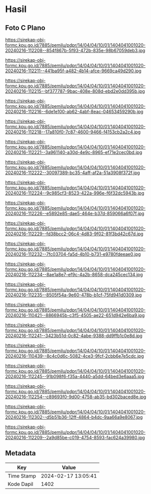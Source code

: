 # Hasil

## Foto C Plano

https://sirekap-obj-formc.kpu.go.id/7885/pemilu/pdpr/14/04/04/10/01/1404041001020-20240216-112208--854f867b-5f93-472b-835e-98b67059deb3.jpg

https://sirekap-obj-formc.kpu.go.id/7885/pemilu/pdpr/14/04/04/10/01/1404041001020-20240216-112211--441ba95f-a482-4b14-afce-9669ca49d290.jpg

https://sirekap-obj-formc.kpu.go.id/7885/pemilu/pdpr/14/04/04/10/01/1404041001020-20240216-112215--bf377787-9bac-408e-808d-ebd2e0dd395b.jpg

https://sirekap-obj-formc.kpu.go.id/7885/pemilu/pdpr/14/04/04/10/01/1404041001020-20240216-112216--6de1e100-ab62-4abf-8eac-04653459290b.jpg

https://sirekap-obj-formc.kpu.go.id/7885/pemilu/pdpr/14/04/04/10/01/1404041001020-20240216-112218--17a810f0-7c87-4600-9466-f4153cb2a2c4.jpg

https://sirekap-obj-formc.kpu.go.id/7885/pemilu/pdpr/14/04/04/10/01/1404041001020-20240216-112221--3a961140-a30d-4e9c-8965-ef71e2cec0bd.jpg

https://sirekap-obj-formc.kpu.go.id/7885/pemilu/pdpr/14/04/04/10/01/1404041001020-20240216-112222--30097389-bc35-4aff-af2a-51a3908f372f.jpg

https://sirekap-obj-formc.kpu.go.id/7885/pemilu/pdpr/14/04/04/10/01/1404041001020-20240216-112224--9c985cf3-8523-422a-996e-f6f32dc5943b.jpg

https://sirekap-obj-formc.kpu.go.id/7885/pemilu/pdpr/14/04/04/10/01/1404041001020-20240216-112226--e5892e85-dae5-464e-b37d-859066a6f07f.jpg

https://sirekap-obj-formc.kpu.go.id/7885/pemilu/pdpr/14/04/04/10/01/1404041001020-20240216-112229--fd38bcc2-06c4-4d83-9f02-81f3bd42c67d.jpg

https://sirekap-obj-formc.kpu.go.id/7885/pemilu/pdpr/14/04/04/10/01/1404041001020-20240216-112232--7fc03704-fa5d-4b10-b731-e9780fdeeae0.jpg

https://sirekap-obj-formc.kpu.go.id/7885/pemilu/pdpr/14/04/04/10/01/1404041001020-20240216-112234--8ae1a8e7-ef9c-4a2b-8658-dca245cec134.jpg

https://sirekap-obj-formc.kpu.go.id/7885/pemilu/pdpr/14/04/04/10/01/1404041001020-20240216-112235--8505f54a-9e60-478b-b1cf-75fd941d0309.jpg

https://sirekap-obj-formc.kpu.go.id/7885/pemilu/pdpr/14/04/04/10/01/1404041001020-20240216-110421--8866945b-c3f5-4505-ae22-651d942e6ba9.jpg

https://sirekap-obj-formc.kpu.go.id/7885/pemilu/pdpr/14/04/04/10/01/1404041001020-20240216-112241--3423b51d-0c82-4abe-9388-dd9ffb1c0e8d.jpg

https://sirekap-obj-formc.kpu.go.id/7885/pemilu/pdpr/14/04/04/10/01/1404041001020-20240216-110439--8c4c0d6c-5082-4ce3-9fcf-2cbb6e7e5cdc.jpg

https://sirekap-obj-formc.kpu.go.id/7885/pemilu/pdpr/14/04/04/10/01/1404041001020-20240216-112245--91b098f6-f35a-4440-a5dd-64bed3e6aaa5.jpg

https://sirekap-obj-formc.kpu.go.id/7885/pemilu/pdpr/14/04/04/10/01/1404041001020-20240216-112254--c89693f0-9d00-4758-ab35-bd302baced8e.jpg

https://sirekap-obj-formc.kpu.go.id/7885/pemilu/pdpr/14/04/04/10/01/1404041001020-20240216-112302--d5b51b36-12ff-4864-b4dc-9aa66a9e8067.jpg

https://sirekap-obj-formc.kpu.go.id/7885/pemilu/pdpr/14/04/04/10/01/1404041001020-20240216-112209--2a9d85be-c019-4754-8593-fac624a39980.jpg


## Metadata

| Key        | Value               |
| ---------- | ------------------- |
| Time Stamp | 2024-02-17 13:05:41 |
| Kode Dapil | 1402                |



